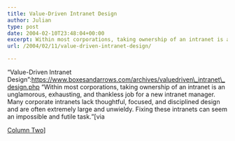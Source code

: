 ```yaml
---
title: Value-Driven Intranet Design
author: Julian
type: post
date: 2004-02-10T23:48:04+00:00
excerpt: Within most corporations, taking ownership of an intranet is an unglamorous, exhausting, and thankless job for a new intranet manager. Many corporate intranets lack thoughtful, focused, and disciplined design and are often extremely large and unwieldy. Fixing these intranets can seem an impossible and futile task.
url: /2004/02/11/value-driven-intranet-design/

---
```

&#8220;Value-Driven Intranet Design&#8221;:https://www.boxesandarrows.com/archives/valuedriven\_intranet\_design.php <q>Within most corporations, taking ownership of an intranet is an unglamorous, exhausting, and thankless job for a new intranet manager. Many corporate intranets lack thoughtful, focused, and disciplined design and are often extremely large and unwieldy. Fixing these intranets can seem an impossible and futile task.</q><!--more-->[via 

[Column Two][1]]

 [1]: https://www.steptwo.com.au/columntwo/
